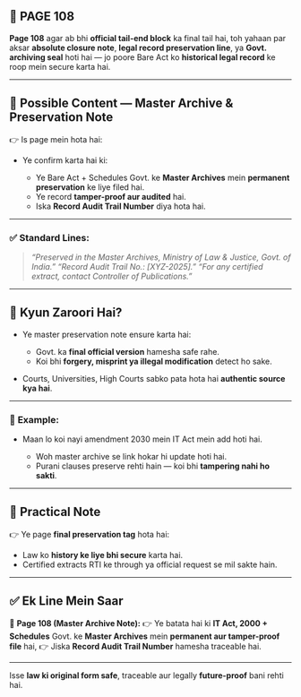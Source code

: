 ## 📄 **PAGE 108**

**Page 108** agar ab bhi **official tail-end block** ka final tail hai, toh yahaan par aksar **absolute closure note**, **legal record preservation line**, ya **Govt. archiving seal** hoti hai — jo poore Bare Act ko **historical legal record** ke roop mein secure karta hai.

---

## 🔹 **Possible Content — Master Archive & Preservation Note**

👉 Is page mein hota hai:

* Ye confirm karta hai ki:

  * Ye Bare Act + Schedules Govt. ke **Master Archives** mein **permanent preservation** ke liye filed hai.
  * Ye record **tamper-proof aur audited** hai.
  * Iska **Record Audit Trail Number** diya hota hai.

---

### ✅ **Standard Lines:**

> *“Preserved in the Master Archives, Ministry of Law & Justice, Govt. of India.”*
> *“Record Audit Trail No.: \[XYZ-2025].”*
> *“For any certified extract, contact Controller of Publications.”*

---

## 🔹 **Kyun Zaroori Hai?**

* Ye master preservation note ensure karta hai:

  * Govt. ka **final official version** hamesha safe rahe.
  * Koi bhi **forgery, misprint ya illegal modification** detect ho sake.
* Courts, Universities, High Courts sabko pata hota hai **authentic source kya hai**.

---

### 🧩 **Example:**

* Maan lo koi nayi amendment 2030 mein IT Act mein add hoti hai.

  * Woh master archive se link hokar hi update hoti hai.
  * Purani clauses preserve rehti hain — koi bhi **tampering nahi ho sakti**.

---

## 🔹 **Practical Note**

👉 Ye page **final preservation tag** hota hai:

* Law ko **history ke liye bhi secure** karta hai.
* Certified extracts RTI ke through ya official request se mil sakte hain.

---

## ✅ **Ek Line Mein Saar**

📌 **Page 108 (Master Archive Note):**
👉 Ye batata hai ki **IT Act, 2000 + Schedules** Govt. ke **Master Archives** mein **permanent aur tamper-proof file** hai,
👉 Jiska **Record Audit Trail Number** hamesha traceable hai.

---

Isse **law ki original form safe**, traceable aur legally **future-proof** bani rehti hai.
